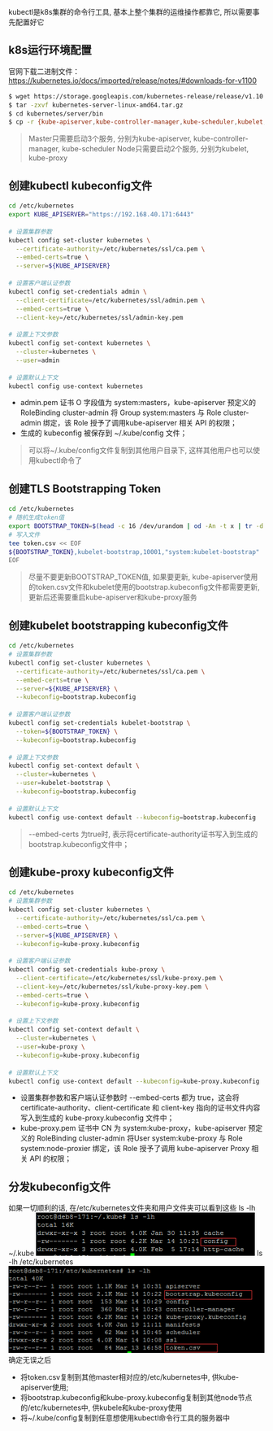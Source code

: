 kubectl是k8s集群的命令行工具, 基本上整个集群的运维操作都靠它, 所以需要事先配置好它
## k8s运行环境配置
官网下载二进制文件：https://kubernetes.io/docs/imported/release/notes/#downloads-for-v1100
```bash
$ wget https://storage.googleapis.com/kubernetes-release/release/v1.10.0/kubernetes-server-linux-amd64.tar.gz
$ tar -zxvf kubernetes-server-linux-amd64.tar.gz
$ cd kubernetes/server/bin
$ cp -r {kube-apiserver,kube-controller-manager,kube-scheduler,kubelet,kube-proxy,kubectl} /usr/local/bin/
```
> Master只需要启动3个服务, 分别为kube-apiserver, kube-controller-manager, kube-scheduler
> Node只需要启动2个服务, 分别为kubelet, kube-proxy
##  创建kubectl kubeconfig文件
```bash
cd /etc/kubernetes
export KUBE_APISERVER="https://192.168.40.171:6443"

# 设置集群参数
kubectl config set-cluster kubernetes \
  --certificate-authority=/etc/kubernetes/ssl/ca.pem \
  --embed-certs=true \
  --server=${KUBE_APISERVER}

# 设置客户端认证参数
kubectl config set-credentials admin \
  --client-certificate=/etc/kubernetes/ssl/admin.pem \
  --embed-certs=true \
  --client-key=/etc/kubernetes/ssl/admin-key.pem

# 设置上下文参数
kubectl config set-context kubernetes \
  --cluster=kubernetes \
  --user=admin

# 设置默认上下文
kubectl config use-context kubernetes
```
+ admin.pem 证书 O 字段值为 system:masters，kube-apiserver 预定义的 RoleBinding cluster-admin 将 Group system:masters 与 Role cluster-admin 绑定，该 Role 授予了调用kube-apiserver 相关 API 的权限；
+ 生成的 kubeconfig 被保存到 ~/.kube/config 文件；
> 可以将~/.kube/config文件复制到其他用户目录下, 这样其他用户也可以使用kubectl命令了
##  创建TLS Bootstrapping Token
```bash
cd /etc/kubernetes
# 随机生成token值
export BOOTSTRAP_TOKEN=$(head -c 16 /dev/urandom | od -An -t x | tr -d ' ')
# 写入文件
tee token.csv << EOF
${BOOTSTRAP_TOKEN},kubelet-bootstrap,10001,"system:kubelet-bootstrap"
EOF
```
> 尽量不要更新BOOTSTRAP_TOKEN值, 如果要更新, kube-apiserver使用的token.csv文件和kubelet使用的bootstrap.kubeconfig文件都需要更新, 更新后还需要重启kube-apiserver和kube-proxy服务
## 创建kubelet bootstrapping kubeconfig文件
```bash
cd /etc/kubernetes
# 设置集群参数
kubectl config set-cluster kubernetes \
  --certificate-authority=/etc/kubernetes/ssl/ca.pem \
  --embed-certs=true \
  --server=${KUBE_APISERVER} \
  --kubeconfig=bootstrap.kubeconfig

# 设置客户端认证参数
kubectl config set-credentials kubelet-bootstrap \
  --token=${BOOTSTRAP_TOKEN} \
  --kubeconfig=bootstrap.kubeconfig

# 设置上下文参数
kubectl config set-context default \
  --cluster=kubernetes \
  --user=kubelet-bootstrap \
  --kubeconfig=bootstrap.kubeconfig

# 设置默认上下文
kubectl config use-context default --kubeconfig=bootstrap.kubeconfig
```
> --embed-certs 为true时, 表示将certificate-authority证书写入到生成的bootstrap.kubeconfig文件中；

## 创建kube-proxy kubeconfig文件
```bash
cd /etc/kubernetes
# 设置集群参数
kubectl config set-cluster kubernetes \
  --certificate-authority=/etc/kubernetes/ssl/ca.pem \
  --embed-certs=true \
  --server=${KUBE_APISERVER} \
  --kubeconfig=kube-proxy.kubeconfig

# 设置客户端认证参数
kubectl config set-credentials kube-proxy \
  --client-certificate=/etc/kubernetes/ssl/kube-proxy.pem \
  --client-key=/etc/kubernetes/ssl/kube-proxy-key.pem \
  --embed-certs=true \
  --kubeconfig=kube-proxy.kubeconfig

# 设置上下文参数
kubectl config set-context default \
  --cluster=kubernetes \
  --user=kube-proxy \
  --kubeconfig=kube-proxy.kubeconfig

# 设置默认上下文
kubectl config use-context default --kubeconfig=kube-proxy.kubeconfig
```
+ 设置集群参数和客户端认证参数时 --embed-certs 都为 true，这会将 certificate-authority、client-certificate 和 client-key 指向的证书文件内容写入到生成的 kube-proxy.kubeconfig 文件中；
+ kube-proxy.pem 证书中 CN 为 system:kube-proxy，kube-apiserver 预定义的 RoleBinding cluster-admin 将User system:kube-proxy 与 Role system:node-proxier 绑定，该 Role 授予了调用 kube-apiserver Proxy 相关 API 的权限；
## 分发kubeconfig文件
如果一切顺利的话, 在/etc/kubernetes文件夹和用户文件夹可以看到这些
ls -lh ~/.kube
![kube下文件](./images/kube.png)
ls -lh /etc/kubernetes
![kubernetes下文件](./images/bootstrap.png)
确定无误之后
+ 将token.csv复制到其他master相对应的/etc/kubernetes中, 供kube-apiserver使用;
+ 将bootstrap.kubeconfig和kube-proxy.kubeconfig复制到其他node节点的/etc/kubernetes中, 供kubele和kube-proxy使用
+ 将~/.kube/config复制到任意想使用kubectl命令行工具的服务器中
